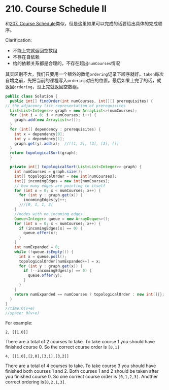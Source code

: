 # 210. Course Schedule II

和[207. Course Schedule](207-Course-Schedule.md)类似，但是这里如果可以完成的话要给出具体的完成顺序。

Clarification:
+ 不能上完就返回空数组
+ 不存在自依赖
+ 给的依赖关系都是合理的，不存在超出`numCourses`情况

其实区别不大，我们只要用一个额外的数组`ordering`记录下顺序就好。`taken`每次自增之前，先把当前的课程写入`ordering`对应的位置。最后如果上完了的话，就返回`ordering`，没上完就返回空数组。

```java
public class Solution {
  public int[] findOrder(int numCourses, int[][] prerequisites) {
// the adjacency list representation of prerequisites
  List<List<Integer>> graph = new ArrayList<>(numCourses);
  for (int i = 0; i < numCourses; i++) {
    graph.add(new ArrayList<>());
  }
  for (int[] dependency : prerequisites) {
    int x = dependency[0];
    int y = dependency[1];
    graph.get(y).add(x);  //[[1, 2], [3], [3], []]
  }
  return topologicalSort(graph);
  }

  private int[] topologicalSort(List<List<Integer>> graph) {
    int numCourses = graph.size();
    int[] topologicalOrder = new int[numCourses];
    int[] incomingEdges = new int[numCourses];
    // how many edges are pointing to itself
    for (int x = 0; x < numCourses; x++) {
      for (int y : graph.get(x)) {
        incomingEdges[y]++;
      }//[0, 1, 1, 2]
    }
    //nodes with no incoming edges
    Queue<Integer> queue = new ArrayDeque<>();
    for (int x = 0; x < numCourses; x++) {
      if (incomingEdges[x] == 0) {
        queue.offer(x);
      }
    }
    int numExpanded = 0;
    while (!queue.isEmpty()) {
      int x = queue.poll();
      topologicalOrder[numExpanded++] = x;
      for (int y : graph.get(x)) {
        if (--incomingEdges[y] == 0) {
          queue.offer(y);
        }
      }
    }
    return numExpanded == numCourses ? topologicalOrder : new int[]{};
  }
}
//time:O(v+e)
//space: O(v+e)

```

For example:

```
2, [[1,0]]
```

There are a total of 2 courses to take. To take course 1 you should have finished course 0. So the correct course order is `[0,1]`

```
4, [[1,0],[2,0],[3,1],[3,2]]
```

There are a total of 4 courses to take. To take course 3 you should have finished both courses 1 and 2. Both courses 1 and 2 should be taken after you finished course 0. So one correct course order is `[0,1,2,3]`. Another correct ordering is`[0,2,1,3]`.